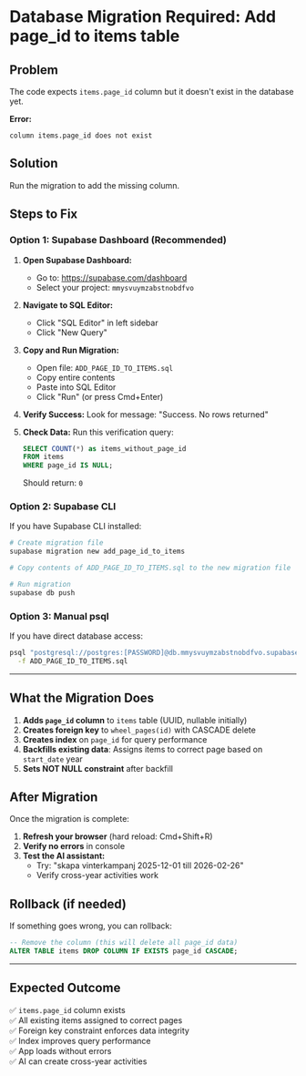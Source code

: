 # Database Migration Required: Add page_id to items table

## Problem
The code expects `items.page_id` column but it doesn't exist in the database yet.

**Error:**
```
column items.page_id does not exist
```

## Solution
Run the migration to add the missing column.

## Steps to Fix

### Option 1: Supabase Dashboard (Recommended)

1. **Open Supabase Dashboard:**
   - Go to: https://supabase.com/dashboard
   - Select your project: `mmysvuymzabstnobdfvo`

2. **Navigate to SQL Editor:**
   - Click "SQL Editor" in left sidebar
   - Click "New Query"

3. **Copy and Run Migration:**
   - Open file: `ADD_PAGE_ID_TO_ITEMS.sql`
   - Copy entire contents
   - Paste into SQL Editor
   - Click "Run" (or press Cmd+Enter)

4. **Verify Success:**
   Look for message: "Success. No rows returned"

5. **Check Data:**
   Run this verification query:
   ```sql
   SELECT COUNT(*) as items_without_page_id 
   FROM items 
   WHERE page_id IS NULL;
   ```
   Should return: `0`

### Option 2: Supabase CLI

If you have Supabase CLI installed:

```bash
# Create migration file
supabase migration new add_page_id_to_items

# Copy contents of ADD_PAGE_ID_TO_ITEMS.sql to the new migration file

# Run migration
supabase db push
```

### Option 3: Manual psql

If you have direct database access:

```bash
psql "postgresql://postgres:[PASSWORD]@db.mmysvuymzabstnobdfvo.supabase.co:5432/postgres" \
  -f ADD_PAGE_ID_TO_ITEMS.sql
```

---

## What the Migration Does

1. **Adds `page_id` column** to `items` table (UUID, nullable initially)
2. **Creates foreign key** to `wheel_pages(id)` with CASCADE delete
3. **Creates index** on `page_id` for query performance
4. **Backfills existing data**: Assigns items to correct page based on `start_date` year
5. **Sets NOT NULL constraint** after backfill

## After Migration

Once the migration is complete:

1. **Refresh your browser** (hard reload: Cmd+Shift+R)
2. **Verify no errors** in console
3. **Test the AI assistant:**
   - Try: "skapa vinterkampanj 2025-12-01 till 2026-02-26"
   - Verify cross-year activities work

## Rollback (if needed)

If something goes wrong, you can rollback:

```sql
-- Remove the column (this will delete all page_id data)
ALTER TABLE items DROP COLUMN IF EXISTS page_id CASCADE;
```

---

## Expected Outcome

✅ `items.page_id` column exists  
✅ All existing items assigned to correct pages  
✅ Foreign key constraint enforces data integrity  
✅ Index improves query performance  
✅ App loads without errors  
✅ AI can create cross-year activities
